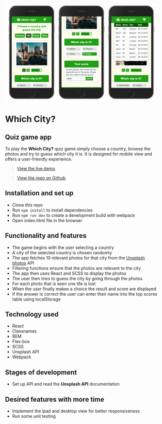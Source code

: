 ![Screenshot](./assets/which-city-screenshots.png)

# Which City?
## Quiz game app
To play the **Which City?** quiz game simply choose a country, browse the photos and try to guess which city it is. It is designed for mobile view and offers a user-friendly experience.

> [View the live demo](https://rlevy-which-city.netlify.com)

> [View the repo on Github](https://github.com/rolandjlevy/which-city)

## Installation and set up
+ Clone this repo
+ Run `npm install` to install dependencies
+ Run `npm run dev` to create a development build with webpack
+ Open index.html file in the browser

## Functionality and features
+ The game begins with the user selecting a country 
+ A city of the selected country is chosen randomly
+ The app fetches 10 relevant photos for that city from the [Unsplash photos](http://www.unsplash.com) API
+ Filtering functions ensure that the photos are relevant to the city
+ The app then uses React and SCSS to display the photos 
+ The user then tries to guess the city by going through the photos
+ For each photo that is seen one life is lost
+ When the user finally makes a choice the result and score are displayed
+ If the answer is correct the user can enter their name into the top scores table using localStorage

## Technology used
+ React
+ Classnames
+ BEM
+ Flex-box
+ SCSS
+ Unsplash API
+ Webpack

## Stages of development
+ Set up API and read the **Unsplash API** documentation 

## Desired features with more time
+ Implement the ipad and desktop view for better responsiveness
+ Run some unit testing




